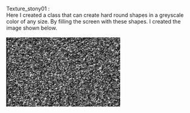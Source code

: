 
<br>
Texture_stony01 :<br>
Here I created a class that can create hard round shapes in a greyscale color of any size. By filling the screen
with these shapes. I created the image shown below.<br>
<br>
<img src="Media/A3C0409B-E58F-48D1-B07C-EA1D0502ADF7.jpeg" width="60%"><br>
